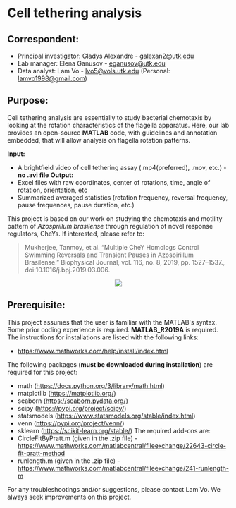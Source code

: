 # Cell tethering analysis
## Correspondent:
  * Principal investigator: Gladys Alexandre - galexan2@utk.edu
  * Lab manager: Elena Ganusov - eganusov@utk.edu
  * Data analyst: Lam Vo - lvo5@vols.utk.edu (Personal: lamvo1998@gmail.com)

## Purpose:
Cell tethering analysis are essentially to study bacterial chemotaxis by looking at the rotation characteristics of the flagella apparatus. Here, our lab provides an open-source **MATLAB** code, with guidelines and annotation embedded, that will allow analysis on flagella rotation patterns.

**Input:**
* A brightfield video of cell tethering assay (.mp4(preferred), .mov, etc.) - **no .avi file**
**Output:**
* Excel files with raw coordinates, center of rotations, time, angle of rotation, orientation, etc 
* Summarized averaged statistics (rotation frequency, reversal frequency, pause frequences, pause duration, etc.)

This project is based on our work on studying the chemotaxis and motility pattern of *Azosprillum brasilense* through regulation of novel response regulators, CheYs. If interested, please refer to:
> Mukherjee, Tanmoy, et al. “Multiple CheY Homologs Control Swimming Reversals and Transient Pauses in Azospirillum Brasilense.” Biophysical Journal, vol. 116, no. 8, 2019, pp. 1527–1537., doi:10.1016/j.bpj.2019.03.006.

<p align="center"> 
<img src="http://alexandrelab.utk.edu/images/Slide.jpg">
</p>

## Prerequisite:
This project assumes that the user is familiar with the MATLAB's syntax. Some prior coding experience is required. **MATLAB_R2019A** is required. The instructions for installations are listed with the following links:
* https://www.mathworks.com/help/install/index.html

The following packages (**must be downloaded during installation**) are required for this project:
* math (https://docs.python.org/3/library/math.html)
* matplotlib (https://matplotlib.org/)
* seaborn (https://seaborn.pydata.org/)
* scipy (https://pypi.org/project/scipy/)
* statsmodels (https://www.statsmodels.org/stable/index.html)
* venn (https://pypi.org/project/venn/)
* sklearn (https://scikit-learn.org/stable/)
The required add-ons are:
* CircleFitByPratt.m (given in the .zip file) - https://www.mathworks.com/matlabcentral/fileexchange/22643-circle-fit-pratt-method
* runlength.m (given in the .zip file) - https://www.mathworks.com/matlabcentral/fileexchange/241-runlength-m

For any troubleshootings and/or suggestions, please contact Lam Vo. We always seek improvements on this project.
